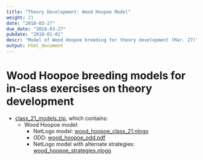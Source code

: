 ```yaml
---
title: "Theory Development: Wood Hoopoe Model"
weight: 21
date: "2018-03-27"
due_date: "2018-03-27"
pubdate: "2018-01-01"
descr: "Model of Wood Hoopoe breeding for theory development (Mar. 27)"
output: html_document
---
```

# Wood Hoopoe breeding models for in-class exercises on theory development

* [class_21_models.zip](/models/class_21/class_21_models.zip), which contains:
  * Wood Hoopoe model: 
    * NetLogo model: [wood_hoopoe_class_21.nlogo](/models/class_21/wood_hoopoe_class_21.nlogo)
    * ODD:  [wood_hoopoe_odd.pdf](/models/class_21/wood_hoopoe_odd.pdf)
    * NetLogo model with alternate strategies: [wood_hoopoe_strategies.nlogo](/models/class_21/wood_hoopoe_strategies.nlogo)
